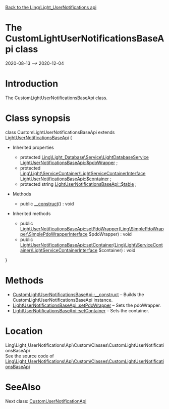 [Back to the Ling/Light_UserNotifications api](https://github.com/lingtalfi/Light_UserNotifications/blob/master/doc/api/Ling/Light_UserNotifications.md)



The CustomLightUserNotificationsBaseApi class
================
2020-08-13 --> 2020-12-04






Introduction
============

The CustomLightUserNotificationsBaseApi class.



Class synopsis
==============


class <span class="pl-k">CustomLightUserNotificationsBaseApi</span> extends [LightUserNotificationsBaseApi](https://github.com/lingtalfi/Light_UserNotifications/blob/master/doc/api/Ling/Light_UserNotifications/Api/Generated/Classes/LightUserNotificationsBaseApi.md)  {

- Inherited properties
    - protected [Ling\Light_Database\Service\LightDatabaseService](https://github.com/lingtalfi/Light_Database/blob/master/doc/api/Ling/Light_Database/Service/LightDatabaseService.md) [LightUserNotificationsBaseApi::$pdoWrapper](#property-pdoWrapper) ;
    - protected [Ling\Light\ServiceContainer\LightServiceContainerInterface](https://github.com/lingtalfi/Light/blob/master/doc/api/Ling/Light/ServiceContainer/LightServiceContainerInterface.md) [LightUserNotificationsBaseApi::$container](#property-container) ;
    - protected string [LightUserNotificationsBaseApi::$table](#property-table) ;

- Methods
    - public [__construct](https://github.com/lingtalfi/Light_UserNotifications/blob/master/doc/api/Ling/Light_UserNotifications/Api/Custom/Classes/CustomLightUserNotificationsBaseApi/__construct.md)() : void

- Inherited methods
    - public [LightUserNotificationsBaseApi::setPdoWrapper](https://github.com/lingtalfi/Light_UserNotifications/blob/master/doc/api/Ling/Light_UserNotifications/Api/Generated/Classes/LightUserNotificationsBaseApi/setPdoWrapper.md)([Ling\SimplePdoWrapper\SimplePdoWrapperInterface](https://github.com/lingtalfi/SimplePdoWrapper/blob/master/doc/api/Ling/SimplePdoWrapper/SimplePdoWrapperInterface.md) $pdoWrapper) : void
    - public [LightUserNotificationsBaseApi::setContainer](https://github.com/lingtalfi/Light_UserNotifications/blob/master/doc/api/Ling/Light_UserNotifications/Api/Generated/Classes/LightUserNotificationsBaseApi/setContainer.md)([Ling\Light\ServiceContainer\LightServiceContainerInterface](https://github.com/lingtalfi/Light/blob/master/doc/api/Ling/Light/ServiceContainer/LightServiceContainerInterface.md) $container) : void

}






Methods
==============

- [CustomLightUserNotificationsBaseApi::__construct](https://github.com/lingtalfi/Light_UserNotifications/blob/master/doc/api/Ling/Light_UserNotifications/Api/Custom/Classes/CustomLightUserNotificationsBaseApi/__construct.md) &ndash; Builds the CustomLightUserNotificationsBaseApi instance.
- [LightUserNotificationsBaseApi::setPdoWrapper](https://github.com/lingtalfi/Light_UserNotifications/blob/master/doc/api/Ling/Light_UserNotifications/Api/Generated/Classes/LightUserNotificationsBaseApi/setPdoWrapper.md) &ndash; Sets the pdoWrapper.
- [LightUserNotificationsBaseApi::setContainer](https://github.com/lingtalfi/Light_UserNotifications/blob/master/doc/api/Ling/Light_UserNotifications/Api/Generated/Classes/LightUserNotificationsBaseApi/setContainer.md) &ndash; Sets the container.





Location
=============
Ling\Light_UserNotifications\Api\Custom\Classes\CustomLightUserNotificationsBaseApi<br>
See the source code of [Ling\Light_UserNotifications\Api\Custom\Classes\CustomLightUserNotificationsBaseApi](https://github.com/lingtalfi/Light_UserNotifications/blob/master/Api/Custom/Classes/CustomLightUserNotificationsBaseApi.php)



SeeAlso
==============
Next class: [CustomUserNotificationApi](https://github.com/lingtalfi/Light_UserNotifications/blob/master/doc/api/Ling/Light_UserNotifications/Api/Custom/Classes/CustomUserNotificationApi.md)<br>
